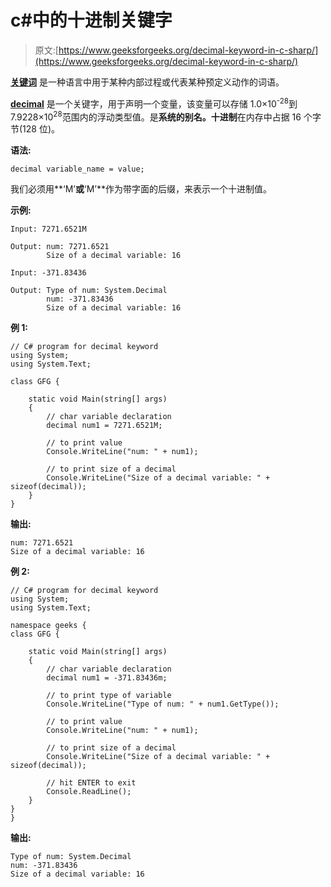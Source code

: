 # c#中的十进制关键字

> 原文:[https://www.geeksforgeeks.org/decimal-keyword-in-c-sharp/](https://www.geeksforgeeks.org/decimal-keyword-in-c-sharp/)

**[关键词](https://www.geeksforgeeks.org/c-sharp-keywords/)** 是一种语言中用于某种内部过程或代表某种预定义动作的词语。

**[decimal](https://www.geeksforgeeks.org/c-sharp-data-types/#:~:text=Decimal%20Types%20%3A%20The%20decimal%20type,decimal%20x%20%3D%20300.5m%3B.)** 是一个关键字，用于声明一个变量，该变量可以存储 1.0×10<sup>-28</sup>到 7.9228×10<sup>28</sup>范围内的浮动类型值。是**系统的别名。十进制**在内存中占据 16 个字节(128 位)。

**语法:**

```
decimal variable_name = value;
```

我们必须用**‘M’**或**‘M’**作为带字面的后缀，来表示一个十进制值。

**示例:**

```
Input: 7271.6521M

Output: num: 7271.6521
        Size of a decimal variable: 16

Input: -371.83436

Output: Type of num: System.Decimal
        num: -371.83436
        Size of a decimal variable: 16

```

**例 1:**

```
// C# program for decimal keyword
using System;
using System.Text;

class GFG {

    static void Main(string[] args)
    {
        // char variable declaration
        decimal num1 = 7271.6521M;

        // to print value
        Console.WriteLine("num: " + num1);

        // to print size of a decimal
        Console.WriteLine("Size of a decimal variable: " + sizeof(decimal));
    }
}
```

**输出:**

```
num: 7271.6521
Size of a decimal variable: 16

```

**例 2:**

```
// C# program for decimal keyword
using System;
using System.Text;

namespace geeks {
class GFG {

    static void Main(string[] args)
    {
        // char variable declaration
        decimal num1 = -371.83436m;

        // to print type of variable
        Console.WriteLine("Type of num: " + num1.GetType());

        // to print value
        Console.WriteLine("num: " + num1);

        // to print size of a decimal
        Console.WriteLine("Size of a decimal variable: " + sizeof(decimal));

        // hit ENTER to exit
        Console.ReadLine();
    }
}
}
```

**输出:**

```
Type of num: System.Decimal
num: -371.83436
Size of a decimal variable: 16

```